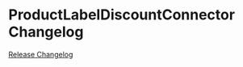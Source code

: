 # ProductLabelDiscountConnector Changelog

[Release Changelog](https://github.com/spryker/product-label-discount-connector/releases)
